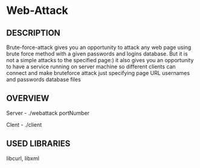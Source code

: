 # Web-Attack
DESCRIPTION
  -----------
  Brute-force-attack gives you an opportunity to attack any web page using brute force method with a given passwords and logins database. 
  But it is not a simple attacks to the specified page:) it also gives you an opportunity to have a service running on 
  server machine so different clients can connect and make bruteforce attack just specifying page URL usernames and passwords database files

OVERVIEW
  -----------
  Server - ./webattack portNumber

  Clent - ./client

USED LIBRARIES
  -----------
  libcurl, libxml
